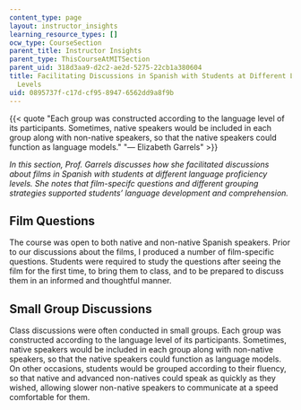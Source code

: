 ```yaml
---
content_type: page
layout: instructor_insights
learning_resource_types: []
ocw_type: CourseSection
parent_title: Instructor Insights
parent_type: ThisCourseAtMITSection
parent_uid: 318d3aa9-d2c2-ae2d-5275-22cb1a380604
title: Facilitating Discussions in Spanish with Students at Different Language Proficiency
  Levels
uid: 0895737f-c17d-cf95-8947-6562dd9a8f9b
---
```


{{< quote "Each group was constructed according to the language level of its participants. Sometimes, native speakers would be included in each group along with non-native speakers, so that the native speakers could function as language models." "— Elizabeth Garrels" >}}

_In this section, Prof. Garrels discusses how she facilitated discussions about films in Spanish with students at different language proficiency levels. She notes that film-specifc questions and different grouping strategies supported students’ language development and_ _comprehension._

Film Questions
--------------

The course was open to both native and non-native Spanish speakers. Prior to our discussions about the films, I produced a number of film-specific questions. Students were required to study the questions after seeing the film for the first time, to bring them to class, and to be prepared to discuss them in an informed and thoughtful manner.

Small Group Discussions
-----------------------

Class discussions were often conducted in small groups. Each group was constructed according to the language level of its participants. Sometimes, native speakers would be included in each group along with non-native speakers, so that the native speakers could function as language models. On other occasions, students would be grouped according to their fluency, so that native and advanced non-natives could speak as quickly as they wished, allowing slower non-native speakers to communicate at a speed comfortable for them.